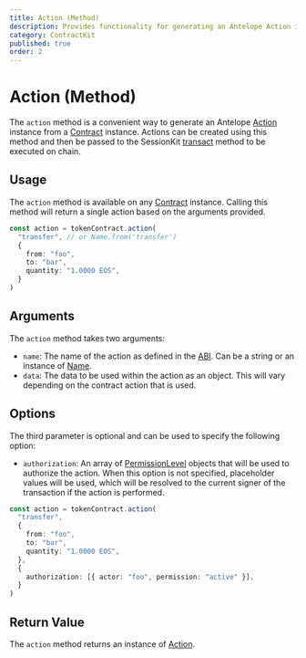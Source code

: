 ```yaml
---
title: Action (Method)
description: Provides functionality for generating an Antelope Action instance from a Contract instance.
category: ContractKit
published: true
order: 2
---
```


# Action (Method)

The `action` method is a convenient way to generate an Antelope [Action](/docs/antelope/action) instance from a [Contract](/docs/contract-kit/contract) instance. Actions can be created using this method and then be passed to the SessionKit [transact](/docs/session-kit/transact) method to be executed on chain.

## Usage

The `action` method is available on any [Contract](/docs/contract-kit/contract) instance. Calling this method will return a single action based on the arguments provided.

```typescript
const action = tokenContract.action(
  "transfer", // or Name.from('transfer')
  {
    from: "foo",
    to: "bar",
    quantity: "1.0000 EOS",
  }
)
```

## Arguments

The `action` method takes two arguments:

- `name`: The name of the action as defined in the [ABI](/docs/antelope/abi). Can be a string or an instance of [Name](/docs/antelope/name).
- `data`: The data to be used within the action as an object. This will vary depending on the contract action that is used.

## Options

The third parameter is optional and can be used to specify the following option:

- `authorization`: An array of [PermissionLevel](docs/antelope/permission-level) objects that will be used to authorize the action. When this option is not specified, placeholder values will be used, which will be resolved to the current signer of the transaction if the action is performed.

```typescript
const action = tokenContract.action(
  "transfer",
  {
    from: "foo",
    to: "bar",
    quantity: "1.0000 EOS",
  },
  {
    authorization: [{ actor: "foo", permission: "active" }],
  }
)
```

## Return Value

The `action` method returns an instance of [Action](/docs/antelope/action).
